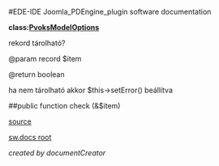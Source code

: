 #EDE-IDE Joomla_PDEngine_plugin
software documentation

**class:[PvoksModelOptions](../PvoksModelOptions.md)**



rekord tárolható?

@param record $item

@return boolean

ha nem tárolható akkor $this->setError() beállítva

##public function check (&$item) 


[source](../../../admin/models/options.php)

[sw.docs root](../)

*created by documentCreator*

